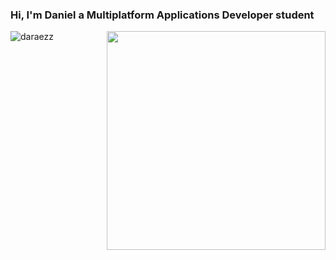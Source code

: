 ### Hi, I'm Daniel a Multiplatform Applications Developer student 

<img align="left" src="https://github-readme-stats.vercel.app/api/top-langs?username=daraezz&show_icons=true&locale=en&layout=compact" alt="daraezz"/> 
<img align= "right" width= "350" src= "https://pa1.narvii.com/6580/8098c6e9207376889eeb0532d9f5a0723c4d73f5_hq.gif"/>

